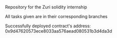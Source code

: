 Repository for the Zuri solidity internship

All tasks given are in their corresponding branches

Successfully deployed contract's address:  0x9d47620573ece8033aa576aead080531b3d4da3d